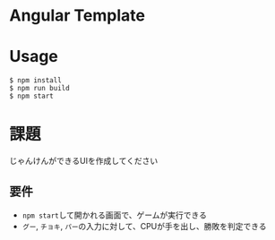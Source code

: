 # Angular Template

# Usage

```
$ npm install
$ npm run build
$ npm start
```


# 課題

じゃんけんができるUIを作成してください

## 要件

- `npm start`して開かれる画面で、ゲームが実行できる
- `グー`, `チョキ`, `パー`の入力に対して、CPUが手を出し、勝敗を判定できる
